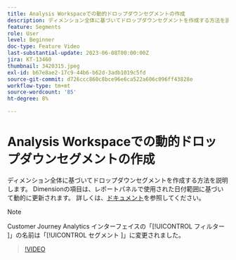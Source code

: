 ```yaml
---
title: Analysis Workspaceでの動的ドロップダウンセグメントの作成
description: ディメンション全体に基づいてドロップダウンセグメントを作成する方法を説明します。 Dimensionの項目は、レポートパネルで使用された日付範囲に基づいて動的に更新されます。
feature: Segments
role: User
level: Beginner
doc-type: Feature Video
last-substantial-update: 2023-06-08T00:00:00Z
jira: KT-13460
thumbnail: 3420315.jpeg
exl-id: b67e8ae2-17c9-44b6-b62d-3adb1019c5fd
source-git-commit: d726ccc860c8bce96e6ca522a606c096ff43828e
workflow-type: tm+mt
source-wordcount: '85'
ht-degree: 8%

---
```


# Analysis Workspaceでの動的ドロップダウンセグメントの作成

ディメンション全体に基づいてドロップダウンセグメントを作成する方法を説明します。 Dimensionの項目は、レポートパネルで使用された日付範囲に基づいて動的に更新されます。 詳しくは、[ドキュメント](https://experienceleague.adobe.com/en/docs/analytics-platform/using/cja-components/cja-segments/create-filters)を参照してください。

>[!NOTE]
>
> Customer Journey Analytics インターフェイスの「[!UICONTROL  フィルター ]」の名前は「[!UICONTROL  セグメント ]」に変更されました。

>[!VIDEO](https://video.tv.adobe.com/v/3420315/?learn=on)
